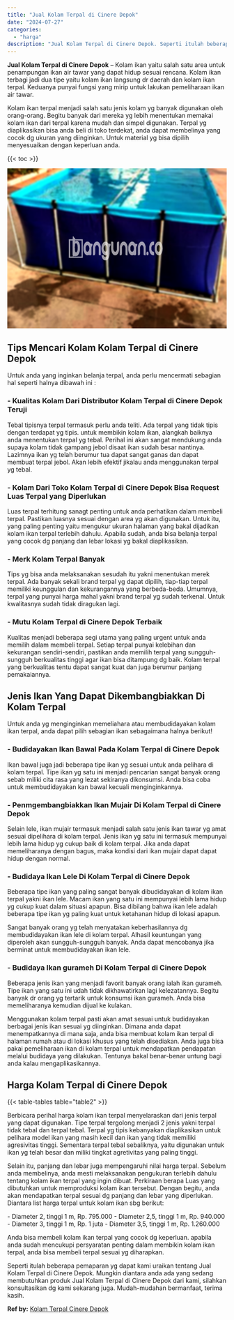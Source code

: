 ```yaml
---
title: "Jual Kolam Terpal di Cinere Depok"
date: "2024-07-27"
categories: 
  - "harga"
description: "Jual Kolam Terpal di Cinere Depok. Seperti itulah beberapa pemaparan yg dapat kami uraikan tentang Jual Kolam Terpal di Cinere Depok. Mungkin diantara anda a..."
---
```


**Jual Kolam Terpal di Cinere Depok** – Kolam ikan yaitu salah satu area untuk penampungan ikan air tawar yang dapat hidup sesuai rencana. Kolam ikan terbagi jadi dua tipe yaitu kolam ikan langsung dr daerah dan kolam ikan terpal. Keduanya punyai fungsi yang mirip untuk lakukan pemeliharaan ikan air tawar.

Kolam ikan terpal menjadi salah satu jenis kolam yg banyak digunakan oleh orang-orang. Begitu banyak dari mereka yg lebih menentukan memakai kolam ikan dari terpal karena mudah dan simpel digunakan. Terpal yg diaplikasikan bisa anda beli di toko terdekat, anda dapat membelinya yang cocok dg ukuran yang diinginkan. Untuk material yg bisa dipilih menyesuaikan dengan keperluan anda.

{{< toc >}}

![Jual Kolam Terpal di Cinere Depok](/images/jual-kolam-terpal-55.png)

## Tips Mencari Kolam Kolam Terpal di Cinere Depok

Untuk anda yang inginkan belanja terpal, anda perlu mencermati sebagian hal seperti halnya dibawah ini :

### \- Kualitas Kolam Dari Distributor Kolam Terpal di Cinere Depok Teruji

Tebal tipisnya terpal termasuk perlu anda teliti. Ada terpal yang tidak tipis dengan terdapat yg tipis. untuk membikin kolam ikan, alangkah baiknya anda menentukan terpal yg tebal. Perihal ini akan sangat mendukung anda supaya kolam tidak gampang jebol disaat ikan sudah besar nantinya. Lazimnya ikan yg telah berumur tua dapat sangat ganas dan dapat membuat terpal jebol. Akan lebih efektif jikalau anda menggunakan terpal yg tebal.

### \- Kolam Dari Toko Kolam Terpal di Cinere Depok Bisa Request Luas Terpal yang Diperlukan

Luas terpal terhitung sanagt penting untuk anda perhatikan dalam membeli terpal. Pastikan luasnya sesuai dengan area yg akan digunakan. Untuk itu, yang paling penting yaitu mengukur ukuran halaman yang bakal dijadikan kolam ikan terpal terlebih dahulu. Apabila sudah, anda bisa belanja terpal yang cocok dg panjang dan lebar lokasi yg bakal diaplikasikan.

### \- Merk Kolam Terpal Banyak

Tips yg bisa anda melaksanakan sesudah itu yakni menentukan merek terpal. Ada banyak sekali brand terpal yg dapat dipilih, tiap-tiap terpal memiliki keunggulan dan kekurangannya yang berbeda-beda. Umumnya, terpal yang punyai harga mahal yakni brand terpal yg sudah terkenal. Untuk kwalitasnya sudah tidak diragukan lagi.

### \- Mutu Kolam Terpal di Cinere Depok Terbaik

Kualitas menjadi beberapa segi utama yang paling urgent untuk anda memilih dalam membeli terpal. Setiap terpal punyai kelebihan dan kekurangan sendiri-sendiri, pastikan anda memilih terpal yang sungguh-sungguh berkualitas tinggi agar ikan bisa ditampung dg baik. Kolam terpal yang berkualitas tentu dapat sangat kuat dan juga berumur panjang pemakaiannya.

## Jenis Ikan Yang Dapat Dikembangbiakkan Di Kolam Terpal

Untuk anda yg menginginkan memeliahara atau membudidayakan kolam ikan terpal, anda dapat pilih sebagian ikan sebagaimana halnya berikut!

### \- Budidayakan Ikan Bawal Pada Kolam Terpal di Cinere Depok

Ikan bawal juga jadi beberapa tipe ikan yg sesuai untuk anda pelihara di kolam terpal. Tipe ikan yg satu ini menjadi pencarian sangat banyak orang sebab miliki cita rasa yang lezat sekiranya dikonsumsi. Anda bisa coba untuk membudidayakan kan bawal kecuali menginginkannya.

### \- Penmgembangbiakkan Ikan Mujair Di Kolam Terpal di Cinere Depok

Selain lele, ikan mujair termasuk menjadi salah satu jenis ikan tawar yg amat sesuai dipelihara di kolam terpal. Jenis ikan yg satu ini termasuk mempunyai lebih lama hidup yg cukup baik di kolam terpal. Jika anda dapat memeliharanya dengan bagus, maka kondisi dari ikan mujair dapat dapat hidup dengan normal.

### \- Budidaya Ikan Lele Di Kolam Terpal di Cinere Depok

Beberapa tipe ikan yang paling sangat banyak dibudidayakan di kolam ikan terpal yakni ikan lele. Macam ikan yang satu ini mempunyai lebih lama hidup yg cukup kuat dalam situasi apapun. Bisa dibilang bahwa ikan lele adalah beberapa tipe ikan yg paling kuat untuk ketahanan hidup di lokasi apapun.

Sangat banyak orang yg telah menyatakan keberhasilannya dg membudidayakan ikan lele di kolam terpal. Alhasil keuntungan yang diperoleh akan sungguh-sungguh banyak. Anda dapat mencobanya jika berminat untuk membudidayakan ikan lele.

### \- Budidaya Ikan gurameh Di Kolam Terpal di Cinere Depok

Beberapa jenis ikan yang menjadi favorit banyak orang ialah ikan gurameh. Tipe ikan yang satu ini udah tidak dikhawatirkan lagi kelezatannya. Begitu banyak dr orang yg tertarik untuk konsumsi ikan gurameh. Anda bisa memeliharanya kemudian dijual ke kulakan.

Menggunakan kolam terpal pasti akan amat sesuai untuk budidayakan berbagai jenis ikan sesuai yg diinginkan. Dimana anda dapat menempatkannya di mana saja, anda bisa membuat kolam ikan terpal di halaman rumah atau di lokasi khusus yang telah disediakan. Anda juga bisa pakai pemeliharaan ikan di kolam terpal untuk mendapatkan pendapatan melalui budidaya yang dilakukan. Tentunya bakal benar-benar untung bagi anda kalau mengaplikasikannya.

## Harga Kolam Terpal di Cinere Depok

{{< table-tables table="table2" >}}

Berbicara perihal harga kolam ikan terpal menyelaraskan dari jenis terpal yang dapat digunakan. Tipe terpal tergolong menjadi 2 jenis yakni terpal tidak tebal dan terpal tebal. Terpal yg tipis kebanyakan diaplikasikan untuk pelihara model ikan yang masih kecil dan ikan yang tidak memiliki agresivitas tinggi. Sementara terpal tebal sebaliknya, yaitu digunakan untuk ikan yg telah besar dan miliki tingkat agretivitas yang paling tinggi.

Selain itu, panjang dan lebar juga mempengaruhi nilai harga terpal. Sebelum anda membelinya, anda mesti melaksanakan pengukuran terlebih dahulu tentang kolam ikan terpal yang ingin dibuat. Perkiraan berapa Luas yang dibutuhkan untuk memproduksi kolam ikan tersebut. Dengan begitu, anda akan mendapatkan terpal sesuai dg panjang dan lebar yang diperlukan. Diantara list harga terpal untuk kolam ikan sbg berikut:

\- Diameter 2, tinggi 1 m, Rp. 795.000 - Diameter 2,5, tinggi 1 m, Rp. 940.000 - Diameter 3, tinggi 1 m, Rp. 1 juta - Diameter 3,5, tinggi 1 m, Rp. 1.260.000

Anda bisa membeli kolam ikan terpal yang cocok dg keperluan. apabila anda sudah mencukupi persyaratan penting dalam membikin kolam ikan terpal, anda bisa membeli terpal sesuai yg diharapkan.

Seperti itulah beberapa pemaparan yg dapat kami uraikan tentang Jual Kolam Terpal di Cinere Depok. Mungkin diantara anda ada yang sedang membutuhkan produk Jual Kolam Terpal di Cinere Depok dari kami, silahkan konsultasikan dg kami sekarang juga. Mudah-mudahan bermanfaat, terima kasih.

**Ref by:** [Kolam Terpal Cinere Depok](https://id.wikipedia.org/wiki/Kolam)
